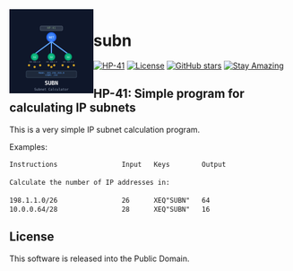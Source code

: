 <img src="img/subn_logo.svg" align="left" width="150" height="150" alt="SUBN Logo">

# subn

[![HP-41](https://img.shields.io/badge/HP--41-Calculator-orange)](https://en.wikipedia.org/wiki/HP-41C)
[![License](https://img.shields.io/badge/License-Public%20Domain-brightgreen.svg)](https://unlicense.org/)
[![GitHub stars](https://img.shields.io/github/stars/isene/hp-41_subn.svg)](https://github.com/isene/hp-41_subn/stargazers)
[![Stay Amazing](https://img.shields.io/badge/Stay-Amazing-blue.svg)](https://isene.org)

## HP-41: Simple program for calculating IP subnets

This is a very simple IP subnet calculation program.

Examples:

```
Instructions                Input   Keys        Output

Calculate the number of IP addresses in:

198.1.1.0/26                26      XEQ"SUBN"   64
10.0.0.64/28                28      XEQ"SUBN"   16
```

## License
This software is released into the Public Domain.
